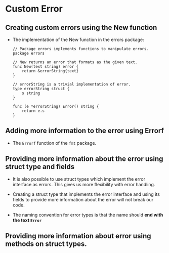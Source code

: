 # Custom Error

## Creating custom errors using the New function
- The implementation of the New function in the errors package:
    ```
    // Package errors implements functions to manipulate errors.
    package errors

    // New returns an error that formats as the given text.
    func New(text string) error {
        return &errorString{text}
    }

    // errorString is a trivial implementation of error.
    type errorString struct {
        s string
    }

    func (e *errorString) Error() string {
        return e.s
    }
    ```

## Adding more information to the error using Errorf
- The ```Errorf``` function of the ```fmt``` package.

## Providing more information about the error using struct type and fields
- It is also possible to use struct types which implement the error interface as errors. This gives us more flexibility with error handling.
- Creating a struct type that implements the error interface and using its fields to provide more information about the error will not break our code.

- The naming convention for error types is that the name should __end with the text ```Error```__

## Providing more information about error using methods on struct types.